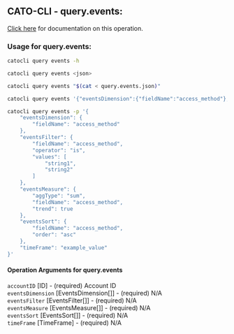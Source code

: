 
## CATO-CLI - query.events:
[Click here](https://api.catonetworks.com/documentation/#query-query.events) for documentation on this operation.

### Usage for query.events:

```bash
catocli query events -h

catocli query events <json>

catocli query events "$(cat < query.events.json)"

catocli query events '{"eventsDimension":{"fieldName":"access_method"},"eventsFilter":{"fieldName":"access_method","operator":"is","values":["string1","string2"]},"eventsMeasure":{"aggType":"sum","fieldName":"access_method","trend":true},"eventsSort":{"fieldName":"access_method","order":"asc"},"timeFrame":"example_value"}'

catocli query events -p '{
    "eventsDimension": {
        "fieldName": "access_method"
    },
    "eventsFilter": {
        "fieldName": "access_method",
        "operator": "is",
        "values": [
            "string1",
            "string2"
        ]
    },
    "eventsMeasure": {
        "aggType": "sum",
        "fieldName": "access_method",
        "trend": true
    },
    "eventsSort": {
        "fieldName": "access_method",
        "order": "asc"
    },
    "timeFrame": "example_value"
}'
```

#### Operation Arguments for query.events ####

`accountID` [ID] - (required) Account ID    
`eventsDimension` [EventsDimension[]] - (required) N/A    
`eventsFilter` [EventsFilter[]] - (required) N/A    
`eventsMeasure` [EventsMeasure[]] - (required) N/A    
`eventsSort` [EventsSort[]] - (required) N/A    
`timeFrame` [TimeFrame] - (required) N/A    
